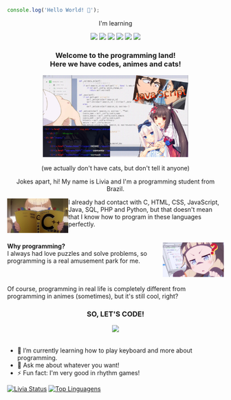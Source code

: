 ```javascript
console.log('Hello World! 👋');
```

<div align="center">
  <p>I'm learning</p>
  <span>
    <img src="https://img.shields.io/badge/Java-critical?style=for-the-badge&logo=java&logoColor=white"/>
    <img src="https://img.shields.io/badge/Spring-69B04C?style=for-the-badge&logo=spring&logoColor=white"/>  
    <img src="https://img.shields.io/badge/HTML5-E34F26?style=for-the-badge&logo=html5&logoColor=white"/>
    <img src="https://img.shields.io/badge/CSS3-1572B6?style=for-the-badge&logo=css3&logoColor=white"/>
    <img src="https://img.shields.io/badge/Bootstrap-563D7C?style=for-the-badge&logo=bootstrap&logoColor=white"/>  
    <img src="https://img.shields.io/badge/JavaScript-F7DF1E?style=for-the-badge&logo=javascript&logoColor=black"/>
  </span>
</div>
<h3 align="center">
  <strong>
    Welcome to the programming land!<br>
    Here we have codes, animes and cats!
  </strong>
</h3>
<div align="center">
  <img height="190" src="https://github.com/4L1C3-R4BB1T/4L1C3-R4BB1T/raw/main/assets/image.png">
  <p align="center">
    (we actually don't have cats, but don't tell it anyone)
  </p>
</div>
<p align="center">
  Jokes apart, hi! My name is Livia and I'm a programming student from Brazil.
</p>
<div>
  <img align="left" height="80" src="https://github.com/4L1C3-R4BB1T/4L1C3-R4BB1T/raw/main/assets/newgame2.jpg"> 
  I already had contact with C, HTML, CSS, JavaScript, Java, SQL, PHP and Python, but that doesn't mean that I know how to program in these languages perfectly.
</div>
<br>
<br>
<div> 
  <img align="right" height="80" src="https://github.com/4L1C3-R4BB1T/4L1C3-R4BB1T/raw/main/assets/newgame1.png"> 
  <strong>Why programming?</strong>
  <br>
  I always had love puzzles and solve problems, so programming is a real amusement park for me.
</div>
<br>
<br>
<p>
  Of course, programming in real life is completely different from programming in animes (sometimes), but it's still cool, right?
</p>
<h3 align="center">
  <strong>SO, LET'S CODE!</strong>
</h3>
<div align="center">
  <img height="200" src="https://github.com/4L1C3-R4BB1T/4L1C3-R4BB1T/raw/main/assets/yukichan.gif">
</div>
<br>

- 🌱 I’m currently learning how to play keyboard and more about programming.
- 💬 Ask me about whatever you want!
- ⚡ Fun fact: I'm very good in rhythm games!

[![Livia Status](https://github-readme-stats.vercel.app/api?username=4L1C3-R4BB1T&show_icons=true&hide=issues&theme=tokyonight)](https://github.com/anuraghazra/github-readme-stats)
[![Top Linguagens](https://github-readme-stats.vercel.app/api/top-langs/?username=4L1C3-R4BB1T&layout=compact&theme=tokyonight)](https://github.com/anuraghazra/github-readme-stats)
